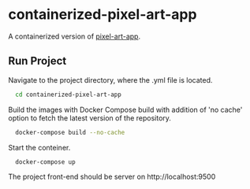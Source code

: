 # containerized-pixel-art-app

A containerized version of [pixel-art-app](https://github.com/andreasZel/pixel-art-app).


## Run Project

Navigate to the project directory, where the .yml file
is located.

```bash
  cd containerized-pixel-art-app
```

Build the images with Docker Compose build with addition of 'no cache' option to fetch the latest version of the repository.

```bash
  docker-compose build --no-cache
```

Start the conteiner. 

```bash
  docker-compose up
```

The project front-end should be server on http://localhost:9500

